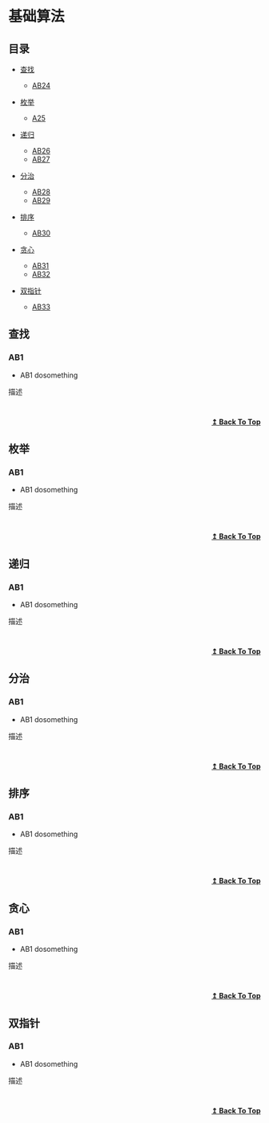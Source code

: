 # 基础算法

## 目录


- [查找](#查找)
  - [AB24](#AB24) 


- [枚举](#枚举)
  - [A25](#AB25) 


- [递归](#递归)
  - [AB26](#AB26) 
  - [AB27](#AB27)




- [分治](#分治)
  - [AB28](#AB28) 
  - [AB29](#AB29) 



- [排序](#排序)
  - [AB30](#AB30) 


- [贪心](#贪心)
  - [AB31](#AB31) 
  - [AB32](#AB32) 


- [双指针](#双指针)
  - [AB33](#AB33) 


## 查找

### AB1
* AB1 dosomething

描述
```

```
<!-- ![img]() -->
```cpp

```

<div align="right">
    <b><a href="#目录">↥ Back To Top</a></b>
</div>


## 枚举

### AB1
* AB1 dosomething

描述
```

```
<!-- ![img]() -->
```cpp

```

<div align="right">
    <b><a href="#目录">↥ Back To Top</a></b>
</div>


## 递归

### AB1
* AB1 dosomething

描述
```

```
<!-- ![img]() -->
```cpp

```

<div align="right">
    <b><a href="#目录">↥ Back To Top</a></b>
</div>


## 分治


### AB1
* AB1 dosomething

描述
```

```
<!-- ![img]() -->
```cpp

```

<div align="right">
    <b><a href="#目录">↥ Back To Top</a></b>
</div>


## 排序


### AB1
* AB1 dosomething

描述
```

```
<!-- ![img]() -->
```cpp

```

<div align="right">
    <b><a href="#目录">↥ Back To Top</a></b>
</div>


## 贪心

### AB1
* AB1 dosomething

描述
```

```
<!-- ![img]() -->
```cpp

```

<div align="right">
    <b><a href="#目录">↥ Back To Top</a></b>
</div>



## 双指针

### AB1
* AB1 dosomething

描述
```

```
<!-- ![img]() -->
```cpp

```

<div align="right">
    <b><a href="#目录">↥ Back To Top</a></b>
</div>



